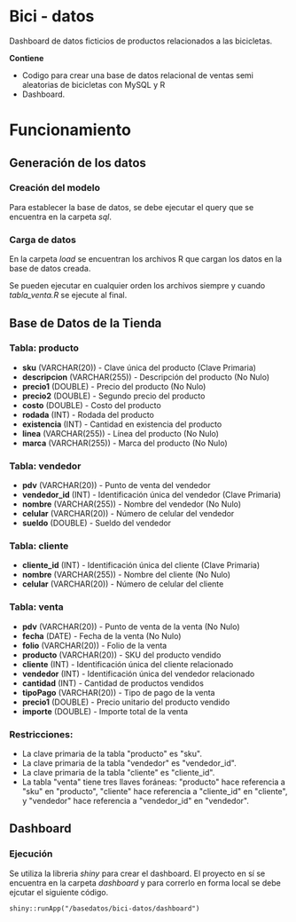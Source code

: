 # Bici - datos
Dashboard de datos ficticios de productos relacionados a las bicicletas.

**Contiene**
- Codigo para crear una base de datos relacional de ventas semi aleatorias de bicicletas con MySQL y R
- Dashboard.

# Funcionamiento
## Generación de los datos
### Creación del modelo
Para establecer la base de datos, se debe ejecutar el query que se encuentra en la carpeta <em>sql</em>.

### Carga de datos
En la carpeta <em>load</em> se encuentran los archivos R que cargan los datos en la base de datos creada.

Se pueden ejecutar en cualquier orden los archivos siempre y cuando <em>tabla_venta.R</em> se ejecute al final.

## Base de Datos de la Tienda

### Tabla: producto
- **sku** (VARCHAR(20)) - Clave única del producto (Clave Primaria)
- **descripcion** (VARCHAR(255)) - Descripción del producto (No Nulo)
- **precio1** (DOUBLE) - Precio del producto (No Nulo)
- **precio2** (DOUBLE) - Segundo precio del producto
- **costo** (DOUBLE) - Costo del producto
- **rodada** (INT) - Rodada del producto
- **existencia** (INT) - Cantidad en existencia del producto
- **linea** (VARCHAR(255)) - Línea del producto (No Nulo)
- **marca** (VARCHAR(255)) - Marca del producto (No Nulo)

### Tabla: vendedor
- **pdv** (VARCHAR(20)) - Punto de venta del vendedor
- **vendedor_id** (INT) - Identificación única del vendedor (Clave Primaria)
- **nombre** (VARCHAR(255)) - Nombre del vendedor (No Nulo)
- **celular** (VARCHAR(20)) - Número de celular del vendedor
- **sueldo** (DOUBLE) - Sueldo del vendedor

### Tabla: cliente
- **cliente_id** (INT) - Identificación única del cliente (Clave Primaria)
- **nombre** (VARCHAR(255)) - Nombre del cliente (No Nulo)
- **celular** (VARCHAR(20)) - Número de celular del cliente

### Tabla: venta
- **pdv** (VARCHAR(20)) - Punto de venta de la venta (No Nulo)
- **fecha** (DATE) - Fecha de la venta (No Nulo)
- **folio** (VARCHAR(20)) - Folio de la venta
- **producto** (VARCHAR(20)) - SKU del producto vendido
- **cliente** (INT) - Identificación única del cliente relacionado
- **vendedor** (INT) - Identificación única del vendedor relacionado
- **cantidad** (INT) - Cantidad de productos vendidos
- **tipoPago** (VARCHAR(20)) - Tipo de pago de la venta
- **precio1** (DOUBLE) - Precio unitario del producto vendido
- **importe** (DOUBLE) - Importe total de la venta

### Restricciones:
- La clave primaria de la tabla "producto" es "sku".
- La clave primaria de la tabla "vendedor" es "vendedor_id".
- La clave primaria de la tabla "cliente" es "cliente_id".
- La tabla "venta" tiene tres llaves foráneas: "producto" hace referencia a "sku" en "producto", "cliente" hace referencia a "cliente_id" en "cliente", y "vendedor" hace referencia a "vendedor_id" en "vendedor".


## Dashboard
### Ejecución
Se utiliza la libreria <em>shiny</em> para crear el dashboard. El proyecto en sí se encuentra en la carpeta <em>dashboard</em> y para correrlo en forma local se debe ejcutar el siguiente código.

<code>shiny::runApp("<ruta de la carpeta>/basedatos/bici-datos/dashboard")</code>

